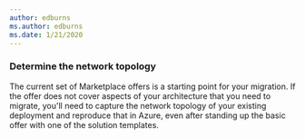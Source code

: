 ```yaml
---
author: edburns
ms.author: edburns
ms.date: 1/21/2020
---
```


### Determine the network topology

The current set of Marketplace offers is a starting point for your migration. If the offer does not cover aspects of your architecture that you need to migrate, you'll need to capture the network topology of your existing deployment and reproduce that in Azure, even after standing up the basic offer with one of the solution templates.
